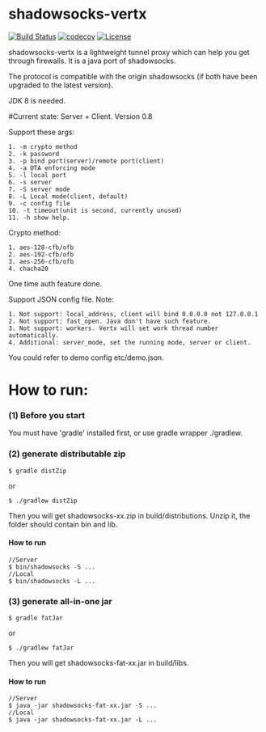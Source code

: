 shadowsocks-vertx
================

[![Build Status](https://travis-ci.org/Bestoa/shadowsocks-java.svg?branch=master)](https://travis-ci.org/Bestoa/shadowsocks-java)
[![codecov](https://codecov.io/gh/Bestoa/shadowsocks-java/branch/master/graph/badge.svg)](https://codecov.io/gh/Bestoa/shadowsocks-java)
[![License](http://img.shields.io/:license-apache-blue.svg?style=flat-square)](http://www.apache.org/licenses/LICENSE-2.0.html)

shadowsocks-vertx is a lightweight tunnel proxy which can help you get through firewalls. It is a java port of shadowsocks.

The protocol is compatible with the origin shadowsocks (if both have been upgraded to the latest version).

JDK 8 is needed.

#Current state:
Server + Client. Version 0.8

Support these args:

    1. -m crypto method
    2. -k password
    3. -p bind port(server)/remote port(client)
    4. -a OTA enforcing mode
    5. -l local port
    6. -s server
    7. -S server mode
    8. -L Local mode(client, default)
    9. -c config file
    10. -t timeout(unit is second, currently unused)
    11. -h show help.

Crypto method:

    1. aes-128-cfb/ofb
    2. aes-192-cfb/ofb
    3. aes-256-cfb/ofb
    4. chacha20

One time auth feature done.

Support JSON config file.
Note:

    1. Not support: local_address, client will bind 0.0.0.0 not 127.0.0.1
    2. Not support: fast_open. Java don't have such feature.
    3. Not support: workers. Vertx will set work thread number automatically.
    4. Additional: server_mode, set the running mode, server or client.

You could refer to demo config etc/demo.json.

How to run:
===========
### (1) Before you start
You must have 'gradle' installed first, or use gradle wrapper ./gradlew.

### (2) generate distributable zip
```
$ gradle distZip
```
or
```
$ ./gradlew distZip
```

Then you will get shadowsocks-xx.zip in build/distributions.
Unzip it, the folder should contain bin and lib.

#### How to run
```
//Server
$ bin/shadowsocks -S ...
//Local
$ bin/shadowsocks -L ...
```

### (3) generate all-in-one jar
```
$ gradle fatJar
```
or
```
$ ./gradlew fatJar
```


Then you will get shadowsocks-fat-xx.jar in build/libs.

#### How to run
```
//Server
$ java -jar shadowsocks-fat-xx.jar -S ...
//Local
$ java -jar shadowsocks-fat-xx.jar -L ...
```
